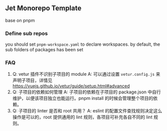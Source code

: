 ## Jet Monorepo Template

base on pnpm

### Define sub repos

you should set `pnpm-workspace.yaml` to declare workspaces. by default, the sub folders of packages has been set

### FAQ

1. Q: vetur 插件不识别子项目的 module
   A: 可以通过设置 `vetur.config.js` 来声明子项目，详情见 https://vuejs.github.io/vetur/guide/setup.html#advanced
2. Q: 子项目的依赖如何管理
   A: 子项目的依赖在子项目的 package.json 中自行维护，以便该项目独立也能运行。pnpm install 的时候会管理整个项目的依赖。
3. Q: 子项目的 linter 是否和 root 共用？
   A: eslint 的配置文件查找规则决定这么操作是可以的，root 提供通用的 lint 规则，各项目可补充各自不同的 lint 规则。
